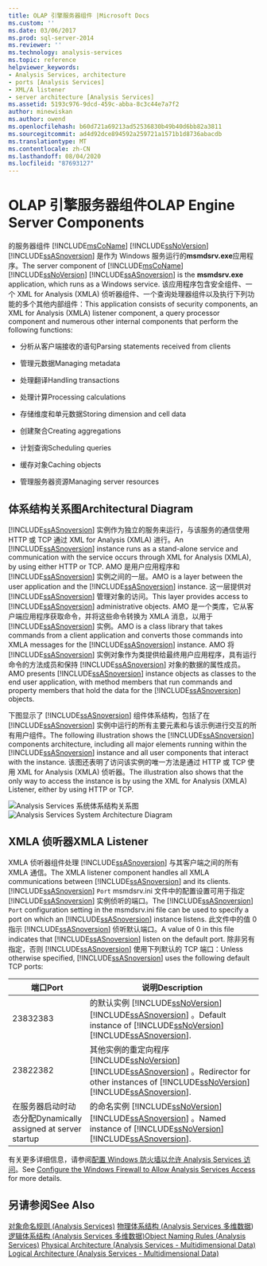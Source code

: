 ```yaml
---
title: OLAP 引擎服务器组件 |Microsoft Docs
ms.custom: ''
ms.date: 03/06/2017
ms.prod: sql-server-2014
ms.reviewer: ''
ms.technology: analysis-services
ms.topic: reference
helpviewer_keywords:
- Analysis Services, architecture
- ports [Analysis Services]
- XML/A listener
- server architecture [Analysis Services]
ms.assetid: 5193c976-9dcd-459c-abba-8c3c44e7a7f2
author: minewiskan
ms.author: owend
ms.openlocfilehash: b60d721a69213ad52536830b49b40d6bb82a3811
ms.sourcegitcommit: ad4d92dce894592a259721a1571b1d8736abacdb
ms.translationtype: MT
ms.contentlocale: zh-CN
ms.lasthandoff: 08/04/2020
ms.locfileid: "87693127"
---
```

# <a name="olap-engine-server-components"></a><span data-ttu-id="9eee8-102">OLAP 引擎服务器组件</span><span class="sxs-lookup"><span data-stu-id="9eee8-102">OLAP Engine Server Components</span></span>
  <span data-ttu-id="9eee8-103">的服务器组件 [!INCLUDE[msCoName](../../../includes/msconame-md.md)] [!INCLUDE[ssNoVersion](../../../includes/ssnoversion-md.md)] [!INCLUDE[ssASnoversion](../../../includes/ssasnoversion-md.md)] 是作为 Windows 服务运行的**msmdsrv.exe**应用程序。</span><span class="sxs-lookup"><span data-stu-id="9eee8-103">The server component of [!INCLUDE[msCoName](../../../includes/msconame-md.md)] [!INCLUDE[ssNoVersion](../../../includes/ssnoversion-md.md)] [!INCLUDE[ssASnoversion](../../../includes/ssasnoversion-md.md)] is the **msmdsrv.exe** application, which runs as a Windows service.</span></span> <span data-ttu-id="9eee8-104">该应用程序包含安全组件、一个 XML for Analysis (XMLA) 侦听器组件、一个查询处理器组件以及执行下列功能的多个其他内部组件：</span><span class="sxs-lookup"><span data-stu-id="9eee8-104">This application consists of security components, an XML for Analysis (XMLA) listener component, a query processor component and numerous other internal components that perform the following functions:</span></span>

-   <span data-ttu-id="9eee8-105">分析从客户端接收的语句</span><span class="sxs-lookup"><span data-stu-id="9eee8-105">Parsing statements received from clients</span></span>

-   <span data-ttu-id="9eee8-106">管理元数据</span><span class="sxs-lookup"><span data-stu-id="9eee8-106">Managing metadata</span></span>

-   <span data-ttu-id="9eee8-107">处理翻译</span><span class="sxs-lookup"><span data-stu-id="9eee8-107">Handling transactions</span></span>

-   <span data-ttu-id="9eee8-108">处理计算</span><span class="sxs-lookup"><span data-stu-id="9eee8-108">Processing calculations</span></span>

-   <span data-ttu-id="9eee8-109">存储维度和单元数据</span><span class="sxs-lookup"><span data-stu-id="9eee8-109">Storing dimension and cell data</span></span>

-   <span data-ttu-id="9eee8-110">创建聚合</span><span class="sxs-lookup"><span data-stu-id="9eee8-110">Creating aggregations</span></span>

-   <span data-ttu-id="9eee8-111">计划查询</span><span class="sxs-lookup"><span data-stu-id="9eee8-111">Scheduling queries</span></span>

-   <span data-ttu-id="9eee8-112">缓存对象</span><span class="sxs-lookup"><span data-stu-id="9eee8-112">Caching objects</span></span>

-   <span data-ttu-id="9eee8-113">管理服务器资源</span><span class="sxs-lookup"><span data-stu-id="9eee8-113">Managing server resources</span></span>

## <a name="architectural-diagram"></a><span data-ttu-id="9eee8-114">体系结构关系图</span><span class="sxs-lookup"><span data-stu-id="9eee8-114">Architectural Diagram</span></span>
 <span data-ttu-id="9eee8-115">[!INCLUDE[ssASnoversion](../../../includes/ssasnoversion-md.md)] 实例作为独立的服务来运行，与该服务的通信使用 HTTP 或 TCP 通过 XML for Analysis (XMLA) 进行。</span><span class="sxs-lookup"><span data-stu-id="9eee8-115">An [!INCLUDE[ssASnoversion](../../../includes/ssasnoversion-md.md)] instance runs as a stand-alone service and communication with the service occurs through XML for Analysis (XMLA), by using either HTTP or TCP.</span></span> <span data-ttu-id="9eee8-116">AMO 是用户应用程序和 [!INCLUDE[ssASnoversion](../../../includes/ssasnoversion-md.md)] 实例之间的一层。</span><span class="sxs-lookup"><span data-stu-id="9eee8-116">AMO is a layer between the user application and the [!INCLUDE[ssASnoversion](../../../includes/ssasnoversion-md.md)] instance.</span></span> <span data-ttu-id="9eee8-117">这一层提供对 [!INCLUDE[ssASnoversion](../../../includes/ssasnoversion-md.md)] 管理对象的访问。</span><span class="sxs-lookup"><span data-stu-id="9eee8-117">This layer provides access to [!INCLUDE[ssASnoversion](../../../includes/ssasnoversion-md.md)] administrative objects.</span></span> <span data-ttu-id="9eee8-118">AMO 是一个类库，它从客户端应用程序获取命令，并将这些命令转换为 XMLA 消息，以用于 [!INCLUDE[ssASnoversion](../../../includes/ssasnoversion-md.md)] 实例。</span><span class="sxs-lookup"><span data-stu-id="9eee8-118">AMO is a class library that takes commands from a client application and converts those commands into XMLA messages for the [!INCLUDE[ssASnoversion](../../../includes/ssasnoversion-md.md)] instance.</span></span> <span data-ttu-id="9eee8-119">AMO 将 [!INCLUDE[ssASnoversion](../../../includes/ssasnoversion-md.md)] 实例对象作为类提供给最终用户应用程序，具有运行命令的方法成员和保持 [!INCLUDE[ssASnoversion](../../../includes/ssasnoversion-md.md)] 对象的数据的属性成员。</span><span class="sxs-lookup"><span data-stu-id="9eee8-119">AMO presents [!INCLUDE[ssASnoversion](../../../includes/ssasnoversion-md.md)] instance objects as classes to the end user application, with method members that run commands and property members that hold the data for the [!INCLUDE[ssASnoversion](../../../includes/ssasnoversion-md.md)] objects.</span></span>

 <span data-ttu-id="9eee8-120">下图显示了 [!INCLUDE[ssASnoversion](../../../includes/ssasnoversion-md.md)] 组件体系结构，包括了在 [!INCLUDE[ssASnoversion](../../../includes/ssasnoversion-md.md)] 实例中运行的所有主要元素和与该示例进行交互的所有用户组件。</span><span class="sxs-lookup"><span data-stu-id="9eee8-120">The following illustration shows the [!INCLUDE[ssASnoversion](../../../includes/ssasnoversion-md.md)] components architecture, including all major elements running within the [!INCLUDE[ssASnoversion](../../../includes/ssasnoversion-md.md)] instance and all user components that interact with the instance.</span></span> <span data-ttu-id="9eee8-121">该图还表明了访问该实例的唯一方法是通过 HTTP 或 TCP 使用 XML for Analysis (XMLA) 侦听器。</span><span class="sxs-lookup"><span data-stu-id="9eee8-121">The illustration also shows that the only way to access the instance is by using the XML for Analysis (XMLA) Listener, either by using HTTP or TCP.</span></span>

 <span data-ttu-id="9eee8-122">![Analysis Services 系统体系结构关系图](../../../analysis-services/dev-guide/media/analysisservicessystemarchitecture.gif "Analysis Services 系统体系结构关系图")</span><span class="sxs-lookup"><span data-stu-id="9eee8-122">![Analysis Services System Architecture Diagram](../../../analysis-services/dev-guide/media/analysisservicessystemarchitecture.gif "Analysis Services System Architecture Diagram")</span></span>

## <a name="xmla-listener"></a><span data-ttu-id="9eee8-123">XMLA 侦听器</span><span class="sxs-lookup"><span data-stu-id="9eee8-123">XMLA Listener</span></span>
 <span data-ttu-id="9eee8-124">XMLA 侦听器组件处理 [!INCLUDE[ssASnoversion](../../../includes/ssasnoversion-md.md)] 与其客户端之间的所有 XMLA 通信。</span><span class="sxs-lookup"><span data-stu-id="9eee8-124">The XMLA listener component handles all XMLA communications between [!INCLUDE[ssASnoversion](../../../includes/ssasnoversion-md.md)] and its clients.</span></span> <span data-ttu-id="9eee8-125">[!INCLUDE[ssASnoversion](../../../includes/ssasnoversion-md.md)] `Port` msmdsrv.ini 文件中的配置设置可用于指定 [!INCLUDE[ssASnoversion](../../../includes/ssasnoversion-md.md)] 实例侦听的端口。</span><span class="sxs-lookup"><span data-stu-id="9eee8-125">The [!INCLUDE[ssASnoversion](../../../includes/ssasnoversion-md.md)] `Port` configuration setting in the msmdsrv.ini file can be used to specify a port on which an [!INCLUDE[ssASnoversion](../../../includes/ssasnoversion-md.md)] instance listens.</span></span> <span data-ttu-id="9eee8-126">此文件中的值 0 指示 [!INCLUDE[ssASnoversion](../../../includes/ssasnoversion-md.md)] 侦听默认端口。</span><span class="sxs-lookup"><span data-stu-id="9eee8-126">A value of 0 in this file indicates that [!INCLUDE[ssASnoversion](../../../includes/ssasnoversion-md.md)] listen on the default port.</span></span> <span data-ttu-id="9eee8-127">除非另有指定，否则 [!INCLUDE[ssASnoversion](../../../includes/ssasnoversion-md.md)] 使用下列默认的 TCP 端口：</span><span class="sxs-lookup"><span data-stu-id="9eee8-127">Unless otherwise specified, [!INCLUDE[ssASnoversion](../../../includes/ssasnoversion-md.md)] uses the following default TCP ports:</span></span>

|<span data-ttu-id="9eee8-128">端口</span><span class="sxs-lookup"><span data-stu-id="9eee8-128">Port</span></span>|<span data-ttu-id="9eee8-129">说明</span><span class="sxs-lookup"><span data-stu-id="9eee8-129">Description</span></span>|
|----------|-----------------|
|<span data-ttu-id="9eee8-130">2383</span><span class="sxs-lookup"><span data-stu-id="9eee8-130">2383</span></span>|<span data-ttu-id="9eee8-131">的默认实例 [!INCLUDE[ssNoVersion](../../../includes/ssnoversion-md.md)] [!INCLUDE[ssASnoversion](../../../includes/ssasnoversion-md.md)] 。</span><span class="sxs-lookup"><span data-stu-id="9eee8-131">Default instance of [!INCLUDE[ssNoVersion](../../../includes/ssnoversion-md.md)] [!INCLUDE[ssASnoversion](../../../includes/ssasnoversion-md.md)].</span></span>|
|<span data-ttu-id="9eee8-132">2382</span><span class="sxs-lookup"><span data-stu-id="9eee8-132">2382</span></span>|<span data-ttu-id="9eee8-133">其他实例的重定向程序 [!INCLUDE[ssNoVersion](../../../includes/ssnoversion-md.md)] [!INCLUDE[ssASnoversion](../../../includes/ssasnoversion-md.md)] 。</span><span class="sxs-lookup"><span data-stu-id="9eee8-133">Redirector for other instances of [!INCLUDE[ssNoVersion](../../../includes/ssnoversion-md.md)] [!INCLUDE[ssASnoversion](../../../includes/ssasnoversion-md.md)].</span></span>|
|<span data-ttu-id="9eee8-134">在服务器启动时动态分配</span><span class="sxs-lookup"><span data-stu-id="9eee8-134">Dynamically assigned at server startup</span></span>|<span data-ttu-id="9eee8-135">的命名实例 [!INCLUDE[ssNoVersion](../../../includes/ssnoversion-md.md)] [!INCLUDE[ssASnoversion](../../../includes/ssasnoversion-md.md)] 。</span><span class="sxs-lookup"><span data-stu-id="9eee8-135">Named instance of [!INCLUDE[ssNoVersion](../../../includes/ssnoversion-md.md)] [!INCLUDE[ssASnoversion](../../../includes/ssasnoversion-md.md)].</span></span>|

 <span data-ttu-id="9eee8-136">有关更多详细信息，请参阅[配置 Windows 防火墙以允许 Analysis Services 访问](../../instances/configure-the-windows-firewall-to-allow-analysis-services-access.md)。</span><span class="sxs-lookup"><span data-stu-id="9eee8-136">See [Configure the Windows Firewall to Allow Analysis Services Access](../../instances/configure-the-windows-firewall-to-allow-analysis-services-access.md) for more details.</span></span>

## <a name="see-also"></a><span data-ttu-id="9eee8-137">另请参阅</span><span class="sxs-lookup"><span data-stu-id="9eee8-137">See Also</span></span>
 <span data-ttu-id="9eee8-138">[对象命名规则 &#40;Analysis Services&#41;](object-naming-rules-analysis-services.md) [物理体系结构 &#40;Analysis Services 多维数据](understanding-microsoft-olap-physical-architecture.md)&#41;[逻辑体系结构 &#40;Analysis Services 多维数据&#41;](../olap-logical/understanding-microsoft-olap-logical-architecture.md)</span><span class="sxs-lookup"><span data-stu-id="9eee8-138">[Object Naming Rules &#40;Analysis Services&#41;](object-naming-rules-analysis-services.md) [Physical Architecture &#40;Analysis Services - Multidimensional Data&#41;](understanding-microsoft-olap-physical-architecture.md) [Logical Architecture &#40;Analysis Services - Multidimensional Data&#41;](../olap-logical/understanding-microsoft-olap-logical-architecture.md)</span></span>


